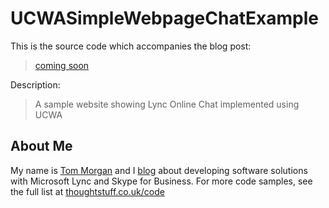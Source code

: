 # UCWASimpleWebpageChatExample

This is the source code which accompanies the blog post:

> [coming soon](http://blog.thoughtstuff.co.uk/)

Description:

> A sample website showing Lync Online Chat implemented using UCWA

## About Me

My name is [Tom Morgan](http://thoughtstuff.co.uk) and I [blog](http://blog.thoughtstuff.co.uk) about developing software solutions with Microsoft Lync and Skype for Business. For more code samples, see the full list at [thoughtstuff.co.uk/code](http://thoughtstuff.co.uk/code)
